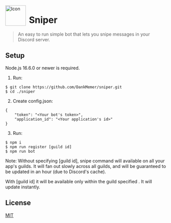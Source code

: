 <img width="64" height="64" align="left" style="float: left; margin: 10px 10px 0 0;" alt="Icon" src="https://imgur.com/dRSYp1f.png">

# Sniper

> An easy to run simple bot that lets you snipe messages in your Discord server.

## Setup

Node.js 16.6.0 or newer is required.

1. Run:

```
$ git clone https://github.com/DankMemer/sniper.git
$ cd ./sniper
```

2. Create config.json:

```
{
	"token": "<Your bot's token>",
	"application_id": "<Your application's id>"
}
```

3. Run:

```
$ npm i
$ npm run register [guild id]
$ npm run bot
```

Note:
Without specifying [guild id], snipe command will available on all your app's guilds. It will fan out slowly across all guilds, and will be guaranteed to be updated in an hour (due to Discord's cache).

With [guild id] it will be available only within the guild specified . It will update instantly.

## License

[MIT](https://tldrlegal.com/license/mit-license)

